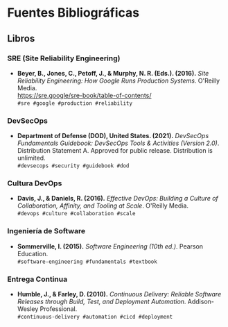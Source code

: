 # Fuentes Bibliográficas

## Libros

### SRE (Site Reliability Engineering)
- **Beyer, B., Jones, C., Petoff, J., & Murphy, N. R. (Eds.). (2016).** *Site Reliability Engineering: How Google Runs Production Systems*. O'Reilly Media.  
  https://sre.google/sre-book/table-of-contents/  
  `#sre #google #production #reliability`

### DevSecOps
- **Department of Defense (DOD), United States. (2021).** *DevSecOps Fundamentals Guidebook: DevSecOps Tools & Activities (Version 2.0)*.  
  Distribution Statement A. Approved for public release. Distribution is unlimited.  
  `#devsecops #security #guidebook #dod`

### Cultura DevOps
- **Davis, J., & Daniels, R. (2016).** *Effective DevOps: Building a Culture of Collaboration, Affinity, and Tooling at Scale*. O'Reilly Media.  
  `#devops #culture #collaboration #scale`

### Ingeniería de Software
- **Sommerville, I. (2015).** *Software Engineering (10th ed.)*. Pearson Education.  
  `#software-engineering #fundamentals #textbook`

### Entrega Continua
- **Humble, J., & Farley, D. (2010).** *Continuous Delivery: Reliable Software Releases through Build, Test, and Deployment Automation*. Addison-Wesley Professional.  
  `#continuous-delivery #automation #cicd #deployment`
